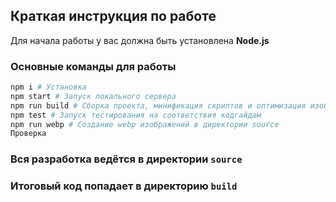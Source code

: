 ## Краткая инструкция по работе
Для начала работы у вас должна быть установлена **Node.js**

### Основные команды для работы
```bash
npm i # Установка
npm start # Запуск локального сервера
npm run build # Сборка проекта, минификация скриптов и оптимизация изображений перед деплоем на прод
npm test # Запуск тестирования на соответствия кодгайдам
npm run webp # Создание webp изображений в директории source
Проверка
```

### Вся разработка ведётся в директории `source`
### Итоговый код попадает в директорию `build`
